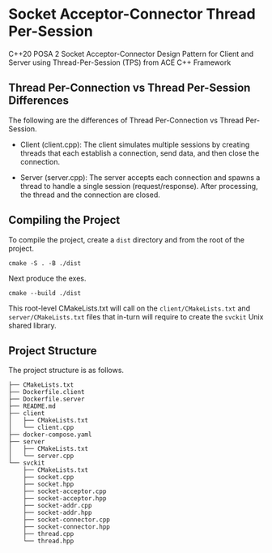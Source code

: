 # Socket Acceptor-Connector Thread Per-Session
C++20 POSA 2 Socket Acceptor-Connector Design Pattern for Client and Server using Thread-Per-Session (TPS) from ACE C++ Framework

## Thread Per-Connection vs Thread Per-Session Differences

The following are the differences of Thread Per-Connection vs Thread Per-Session.

- Client (client.cpp): The client simulates multiple sessions by creating threads that each establish a connection, send data, and then close the connection.

- Server (server.cpp): The server accepts each connection and spawns a thread to handle a single session (request/response). After processing, the thread and the connection are closed.

## Compiling the Project

To compile the project, create a `dist` directory and from the root of the project.

```shell
cmake -S . -B ./dist 
```

Next produce the exes.

```shell
cmake --build ./dist
```

This root-level CMakeLists.txt will call on the `client/CMakeLists.txt` and `server/CMakeLists.txt` files that in-turn will require to create the `svckit` Unix shared library.

## Project Structure

The project structure is as follows.

```shell
├── CMakeLists.txt
├── Dockerfile.client
├── Dockerfile.server
├── README.md
├── client
│   ├── CMakeLists.txt
│   └── client.cpp
├── docker-compose.yaml
├── server
│   ├── CMakeLists.txt
│   └── server.cpp
└── svckit
    ├── CMakeLists.txt
    ├── socket.cpp
    ├── socket.hpp
    ├── socket-acceptor.cpp
    ├── socket-acceptor.hpp
    ├── socket-addr.cpp
    ├── socket-addr.hpp
    ├── socket-connector.cpp
    ├── socket-connector.hpp
    ├── thread.cpp
    └── thread.hpp
```
